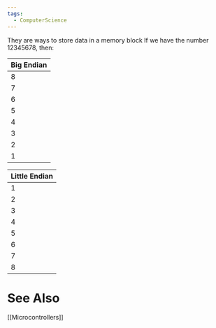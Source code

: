 ```yaml
---
tags:
  - ComputerScience
---
```

They are ways to store data in a memory block
If we have the number 12345678, then:

| Big Endian |
| ---------- |
| 8          |
| 7          |
| 6          |
| 5          |
| 4          |
| 3          |
| 2          |
| 1          |

| Little Endian |
| ------------- |
| 1             |
| 2             |
| 3             |
| 4             |
| 5             |
| 6             |
| 7             |
| 8             |


# See Also
[[Microcontrollers]]